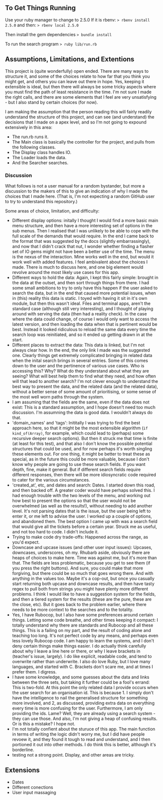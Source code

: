## To Get Things Running
Use your ruby manager to change to 2.5.0
If it is rbenv:
`> rbenv install 2.5.0`
and then: 
`> rbenv local 2.5.0`

Then install the gem dependencies
`> bundle install`

To run the search program
`> ruby lib/run.rb`

## Assumptions, Limitations, and Extentions

This project is (quite wonderfully) open ended. There are many ways to structure it, and some of the choices relate to how far that you think you might get, and others you can leave out there in hope. Yes, keeping it extensible is ideal, but then there will always be some tricky aspects where you must find the path of least resistance in the time. I'm not sure I made the right calls, and there are some elements that I feel are very unsatisfying - but I also stand by certain choices (for now).

I am making the assumption that the person reading this will fairly readily understand the structure of this project, and can see (and understand) the decisions that I made on a apex level, and so I'm not going to expound extensively in this area:
- The run.rb runs it.
- The Main class is basically the controller for the project, and pulls from the following classes.
- The Display class handles IO.
- The Loader loads the data.
- And the Searcher searches.

### Discussion
What follows is not a user manual for a random bystander, but more a discussion to the makers of this to give an indication of why I made the choices that I made here. (That is, I'm not expecting a random GitHub user to try to understand this repository.)

Some areas of choice, limitation, and difficulty:
- Different display options: 
    initally I thought I would find a more basic main menu structure, and then have a more interesting set of options in the sub menus. Then I realised that I was unlikely to be able to cope with the full scale of the demands that would require. In the end I came back to the format that was suggested by the docs (slightly embarrassingly), and now that I didn't crack that nut, I wonder whether finding a flasher set of IO gems might not have been a better use of the time. The menu is the nexus of the interaction. Mine works well in the end, but would it work well with added features. I feel ambivalent about the choices I made. There is much to discuss here, and one big element would revolve around the most likely use cases for this app.
- Different ways to hold the data:
    Again, I kept this fairly simple: brought in the data at the outset, and then sort through things from there. I had some small ambitions to try to only have this happen if the user asked to search the data, but in the end that caused more potential issues, when in (this) reality this data is static. I toyed with having it sit in it's own module, but then this wasn't ideal. Files and terminal apps, aren't the standard case (although still very interesting), and I thought of playing around with serving the data (then had a reality check). In the case where the data could change, of course I would only want to access the latest version, and then loading the data when that is pertinent would be best. Instead it looked ridiculous to reload the same data every time the search loop was reinitiated, and so it ended up getting drawn in at the start.
- Different places to extract the data:
    This data is linked, but I'm not always clear how. In the end, the only link I made was the suggested one. Clearly things get extremely complicated bringing in related data when the inital search brings in several entries. Some of this comes down to the user and the pertinence of various use cases. Who is accessing this? Why? What do they understand about what they are seeing? What will best help them to find what they need, and how often will that lead to another search? I'm not clever enough to understand the best way to present the data, and the related data (and the related data), without a better sense of some amount of prioritising, or some sense of the most well worn paths through the system. 
- I am assuming that the fields are the same, even if the data does not exist:
    This is a standard assumption, and I hope doesn't need too much discussion. I'm assumning the data is good data. I wouldn't always do that. 
- 'domain_names' and 'tags':
    Inititally I was trying to find the best approach here, so that it might be the most extensible algorithm (`if kind_of(Array)`, for example, which could lead to (perhaps) some recursive deeper search options). But then it struck me that time is finite (at least for this test), and that also I don't know the possible potential structures that could be used, and for now perhaps it's worth singling these elements out. For one thing, it might be better to treat these as special, as in the future this could be more valuable, because I don't know why people are going to use these search fields. If you want depth, fine, make it general. But if different search fields require different responses, then there will be more idiosyncratic code required to cater for the various circumstances.
- 'created_at', etc, and dates and search:
    Dates. I started down this road, and then backed off. A greater coder would have perhaps solved this. I had enough trouble with the two levels of the menu, and working out how best to present the options so that the user would not be overwhelmed (as well as the results!), without needing to add another level. It's not parsing dates that is the issue, but the user being left to enter it, or me left to advise the user. I worked up a couple of options, and abandoned them. The best option I came up with was a search field that would give all the tickets before a certain year. Struck me as useful, and not too hard to code. I didn't include it.
- Trying to make code dry trade-offs:
    Happened across the range, as you'd expect. 
- Downcase and upcase issues (and other user input issues):
    Upcases, downcases, underscores, oh my. Rhubarb aside, obviously there are heaps of choices to make here. Time was against me, but it's more than that. The fields are less problematic, because you get to see them (if you press the right buttons). And sure, you could make that more forgiving, but there could be so much that goes wrong there. And with anything in the values too. Maybe it's a cop-out, but once you casually start returning both upcase and downcase results, and then have tasty regex to pull both from strings you might have plenty more different problems. I think I would like to have a suggestion system for the fields, and then a tiered system for the results (these are the pure, these are the close, etc). But it goes back to the problem earlier, where there needs to be more context to the searches and to the totality. 
- Yes, I have Rubocop, but I also have some preferences around certain things. Letting some code breathe, and other times keeping it compact:
    I totally understand why there are standards and Rubocop and all these things. This is a failing on my part, and the result of coding alone and teaching too long. It's not perfect code by any means, and perhaps even less lovely Rubocop code. I am happy to learn the systems, and I don't deny certain things make things easier. I do actually think carefully about why I leave a line here or there, or why I leave brackets in (teacher's issue, largely). I do like explicit, readable code, and tend to overwrite rather than underwrite. I also do love Ruby, but I love many languages, and started with C. Brackets don't scare me, and at times I prefer them. I digress. 
- I have some knowledge, and some guesses about the data and links between the three sets, but taking it further could be a fool's errand:
    This is two-fold. At this point the only related data I provide occurs when the user search for an organisation id. This is because 1. I simply don't have the intelligence to nail the generalised structure for something more involved, and 2, as discussed, providing extra data on everything every time is more confusing for the user. Furthermore, I am only providing the ids. Lame? Well, they are already using a search system - they can use those. And also, I'm not giving a heap of confusing results. Or is this a mistake? I hope not.
- I'm not totally confient about the sturuce of this app. The main function in terms of writing the logic didn't worry me, but I did have people revoew it, and they found it tough to read and understand, and I then portioned it out into other methods. I do think this is better, although it's borderline. 
- testing not a strong point. Display, and other areas are tricky.


## Extensions
- Dates
- Different conections
- User input massaging
